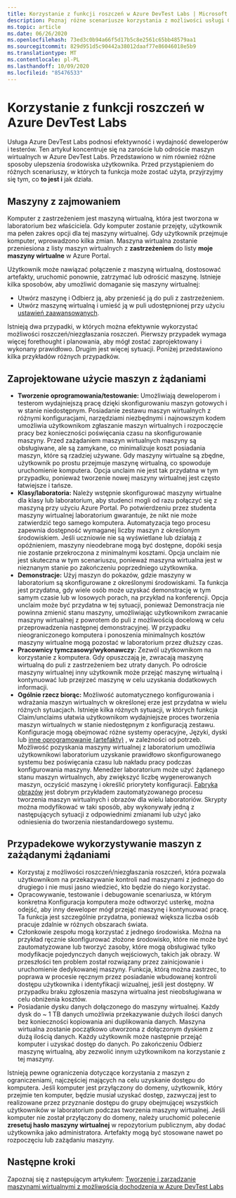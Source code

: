 ```yaml
---
title: Korzystanie z funkcji roszczeń w Azure DevTest Labs | Microsoft Docs
description: Poznaj różne scenariusze korzystania z możliwości usługi Claim/unroście Azure DevTest Labs
ms.topic: article
ms.date: 06/26/2020
ms.openlocfilehash: 73ed3c0b94a66f5d17b5c8e2561c65bb48579aa1
ms.sourcegitcommit: 829d951d5c90442a38012daaf77e86046018e5b9
ms.translationtype: MT
ms.contentlocale: pl-PL
ms.lasthandoff: 10/09/2020
ms.locfileid: "85476533"
---
```

# <a name="use-claim-capabilities-in-azure-devtest-labs"></a>Korzystanie z funkcji roszczeń w Azure DevTest Labs
Usługa Azure DevTest Labs podnosi efektywność i wydajność deweloperów i testerów. Ten artykuł koncentruje się na zaroście lub odroście maszyn wirtualnych w Azure DevTest Labs. Przedstawiono w nim również różne sposoby ulepszenia środowiska użytkownika. Przed przystąpieniem do różnych scenariuszy, w których ta funkcja może zostać użyta, przyjrzyjmy się tym, co **to jest i** jak działa.

## <a name="claimable-machines"></a>Maszyny z zajmowaniem
Komputer z zastrzeżeniem jest maszyną wirtualną, która jest tworzona w laboratorium bez właściciela. Gdy komputer zostanie przejęty, użytkownik ma pełen zakres opcji dla tej maszyny wirtualnej. Gdy użytkownik przejmuje komputer, wprowadzono kilka zmian. Maszyna wirtualna zostanie przeniesiona z listy maszyn wirtualnych z **zastrzeżeniem** do listy **moje maszyny wirtualne** w Azure Portal. 

Użytkownik może nawiązać połączenie z maszyną wirtualną, dostosować artefakty, uruchomić ponownie, zatrzymać lub odrościć maszynę. Istnieje kilka sposobów, aby umożliwić domaganie się maszyny wirtualnej:

- Utwórz maszynę i Odbierz ją, aby przenieść ją do puli z zastrzeżeniem. 
- Utwórz maszynę wirtualną i umieść ją w puli udostępnionej przy użyciu [ustawień zaawansowanych](https://azure.microsoft.com/updates/azure-devtest-labs-claim-lab-vms-from-a-shared-pool/).

Istnieją dwa przypadki, w których można efektywnie wykorzystać możliwości roszczeń/niezgłaszania roszczeń. Pierwszy przypadek wymaga więcej forethought i planowania, aby mógł zostać zaprojektowany i wykonany prawidłowo. Drugim jest więcej sytuacji. Poniżej przedstawiono kilka przykładów różnych przypadków.

## <a name="designed-use-of-claimable-machines"></a>Zaprojektowane użycie maszyn z żądaniami

- **Tworzenie oprogramowania/testowanie:** Umożliwiają deweloperom i testerom wydajniejszą pracę dzięki skonfigurowaniu maszyn gotowych i w stanie niedostępnym. Posiadanie zestawu maszyn wirtualnych z różnymi konfiguracjami, narzędziami niezbędnymi i najnowszym kodem umożliwia użytkownikom zgłaszanie maszyn wirtualnych i rozpoczęcie pracy bez konieczności poświęcania czasu na skonfigurowanie maszyny. Przed zażądaniem maszyn wirtualnych maszyny są obsługiwane, ale są zamykane, co minimalizuje koszt posiadania maszyn, które są rzadziej używane. Gdy maszyny wirtualne są zbędne, użytkownik po prostu przejmuje maszynę wirtualną, co spowoduje uruchomienie komputera. Opcja unclaim nie jest tak przydatna w tym przypadku, ponieważ tworzenie nowej maszyny wirtualnej jest często łatwiejsze i tańsze.
- **Klasy/laboratoria:** Należy wstępnie skonfigurować maszyny wirtualne dla klasy lub laboratorium, aby studenci mogli od razu połączyć się z maszyną przy użyciu Azure Portal.  Po potwierdzeniu przez studenta maszyny wirtualnej laboratorium gwarantuje, że nikt nie może zatwierdzić tego samego komputera. Automatyzacja tego procesu zapewnia dostępność wymaganej liczby maszyn z określonym środowiskiem. Jeśli uczniowie nie są wyświetlane lub działają z opóźnieniem, maszyny nieodebrane mogą być dostępne, dopóki sesja nie zostanie przekroczona z minimalnymi kosztami. Opcja unclaim nie jest skuteczna w tym scenariuszu, ponieważ maszyna wirtualna jest w nieznanym stanie po zakończeniu poprzedniego użytkownika.
- **Demonstracje:** Użyj maszyn do pokazów, gdzie maszyny w laboratorium są skonfigurowane z określonymi środowiskami. Ta funkcja jest przydatna, gdy wiele osób może uzyskać demonstrację w tym samym czasie lub w losowych porach, na przykład na konferencji. Opcja unclaim może być przydatna w tej sytuacji, ponieważ Demonstracja nie powinna zmienić stanu maszyny, umożliwiając użytkownikom zwracanie maszyny wirtualnej z powrotem do puli z możliwością docelową w celu przeprowadzenia następnej demonstracyjnej. W przypadku nieograniczonego komputera i ponoszenia minimalnych kosztów maszyny wirtualne mogą pozostać w laboratorium przez dłuższy czas.
- **Pracownicy tymczasowy/wykonawczy:** Zezwól użytkownikom na korzystanie z komputera. Gdy opuszczają je, zwracają maszynę wirtualną do puli z zastrzeżeniem bez utraty danych. Po odroście maszyny wirtualnej inny użytkownik może przejąć maszynę wirtualną i kontynuować lub przejrzeć maszynę w celu uzyskania dodatkowych informacji.
- **Ogólnie rzecz biorąc:** Możliwość automatycznego konfigurowania i wdrażania maszyn wirtualnych w określonej erze jest przydatna w wielu różnych sytuacjach. Istnieje kilka różnych sytuacji, w których funkcja Claim/unclaims ułatwia użytkownikom wydajniejsze proces tworzenia maszyn wirtualnych w stanie niedostępnym z konfiguracją zestawu. Konfiguracje mogą obejmować różne systemy operacyjne, Języki, dyski lub [inne oprogramowanie (artefakty)](devtest-lab-artifact-author.md) , w zależności od potrzeb. Możliwość pozyskania maszyny wirtualnej z laboratorium umożliwia użytkownikowi laboratorium uzyskanie prawidłowo skonfigurowanego systemu bez poświęcania czasu lub nakładu pracy podczas konfigurowania maszyny. Menedżer laboratorium może użyć żądanego stanu maszyn wirtualnych, aby zwiększyć liczbę wygenerowanych maszyn, oczyścić maszynę i określić priorytety konfiguracji. [Fabryka obrazów](image-factory-create.md) jest dobrym przykładem zautomatyzowanego procesu tworzenia maszyn wirtualnych i obrazów dla wielu laboratoriów. Skrypty można modyfikować w taki sposób, aby wykonywały jedną z następujących sytuacji z odpowiednimi zmianami lub użyć jako odniesienia do tworzenia niestandardowego systemu.

## <a name="situational-use-of-claimable-machines"></a>Przypadekowe wykorzystywanie maszyn z zażądanymi żądaniami

- Korzystaj z możliwości roszczeń/niezgłaszania roszczeń, która pozwala użytkownikom na przekazywanie kontroli nad maszynami z jednego do drugiego i nie musi jasno wiedzieć, kto będzie do niego korzystać.
- Opracowywanie, testowanie i debugowanie scenariusza, w którym konkretna Konfiguracja komputera może odtworzyć usterkę, można odejść, aby inny deweloper mógł przejąć maszynę i kontynuować pracę. Ta funkcja jest szczególnie przydatna, ponieważ większa liczba osób pracuje zdalnie w różnych obszarach świata. 
- Członkowie zespołu mogą korzystać z jednego środowiska. Można na przykład ręcznie skonfigurować złożone środowisko, które nie może być zautomatyzowane lub tworzyć zasoby, które mogą obsługiwać tylko modyfikacje pojedynczych danych wejściowych, takich jak obrazy. W przeszłości ten problem został rozwiązany przez zainicjowanie i uruchomienie dedykowanej maszyny. Funkcja, którą można zastrzec, to poprawa w procesie ręcznym przez posiadanie wbudowanej kontroli dostępu użytkownika i identyfikacji wizualnej, jeśli jest dostępny. W przypadku braku zgłoszenia maszyna wirtualna jest nieobsługiwana w celu obniżenia kosztów.
- Posiadanie dysku danych dołączonego do maszyny wirtualnej. Każdy dysk do ~ 1 TB danych umożliwia przekazywanie dużych ilości danych bez konieczności kopiowania ani duplikowania danych. Maszyna wirtualna zostanie początkowo utworzona z dołączonym dyskiem z dużą ilością danych.  Każdy użytkownik może następnie przejąć komputer i uzyskać dostęp do danych. Po zakończeniu Odbierz maszynę wirtualną, aby zezwolić innym użytkownikom na korzystanie z tej maszyny.

Istnieją pewne ograniczenia dotyczące korzystania z maszyn z ograniczeniami, najczęściej mających na celu uzyskanie dostępu do komputera. Jeśli komputer jest przyłączony do domeny, użytkownik, który przejmie ten komputer, będzie musiał uzyskać dostęp, zazwyczaj jest to realizowane przez przyznanie dostępu do grupy obejmującej wszystkich użytkowników w laboratorium podczas tworzenia maszyny wirtualnej. Jeśli komputer nie został przyłączony do domeny, należy uruchomić polecenie **zresetuj hasło maszyny wirtualnej** w repozytorium publicznym, aby dodać użytkownika jako administratora.  Artefakty mogą być stosowane nawet po rozpoczęciu lub zażądaniu maszyny.

## <a name="next-steps"></a>Następne kroki
Zapoznaj się z następującym artykułem: [Tworzenie i zarządzanie maszynami wirtualnymi z możliwością dochodzenia w Azure DevTest Labs](devtest-lab-add-claimable-vm.md)
